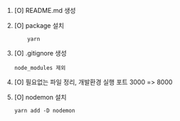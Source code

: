 1. [O] README.md 생성
2. [O] package 설치
   ```
       yarn
   ```
3. [O] .gitignore 생성
   ```
   node_modules 제외
   ```
4. [O] 필요없는 파일 정리, 개발환경 실행 포트 3000 => 8000

5. [O] nodemon 설치

   ```
   yarn add -D nodemon
   ```
